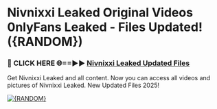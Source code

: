 # Nivnixxi Leaked Original Videos 0nlyFans Leaked - Files Updated! ({RANDOM})

<h3>🔴 CLICK HERE 🌐==►► <a href="https://betterlinks.top/A2PfLJ" rel="nofollow">Nivnixxi Leaked Updated Files</a></h3>

Get Nivnixxi Leaked and all content. Now you can access all videos and pictures of Nivnixxi Leaked. New Updated Files 2025!

[![{RANDOM}](https://i.imgur.com/ppqm5kG.gif)](https://betterlinks.top/A2PfLJ)